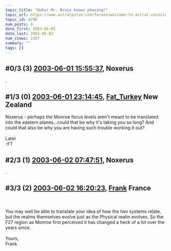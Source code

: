 ```yaml
---
topic_title: "Haha! Mr. Bruce knows phasing!"
topic_url: https://www.astralpulse.com/forums/welcome-to-astral-consciousness!/haha%21-mr-bruce-knows-phasing%21
topic_id: 4796
num_posts: 4
date_first: 2003-06-01
date_last: 2003-06-02
num_views: 2387
summary: ""
tags: []
---
```


## \#0/3 (3) [2003-06-01 15:55:37](https://www.astralpulse.com/forums/index.php?msg=120488), Noxerus  ##
<section>
.
</section>

## \#1/3 (0) [2003-06-01 23:14:45](https://www.astralpulse.com/forums/index.php?msg=32998), [Fat_Turkey](https://www.astralpulse.com/forums/profile/?u=1507) New Zealand ##
<section>
Noxerus - perhaps the Monroe focus levels aren't meant to be translated into the eastern planes...could that be why it's taking you so long? And could that also be why you are having such trouble working it out?
<br>
<br>
Later
<br>
-FT
</section>

## \#2/3 (1) [2003-06-02 07:47:51](https://www.astralpulse.com/forums/index.php?msg=33032), Noxerus  ##
<section>
.
</section>

## \#3/3 (2) [2003-06-02 16:20:23](https://www.astralpulse.com/forums/index.php?msg=33093), [Frank](https://www.astralpulse.com/forums/profile/?u=359) France ##
<section>
<br>
<br>
You may well be able to translate your idea of how the two systems relate, but the realms themselves evolve just as the Physical realm evolves. So the F27 region as Monroe first perceived it has changed a heck of a lot over the years since.
<br>
<br>
Yours,
<br>
Frank
<br>
<br>
<br>
</section>